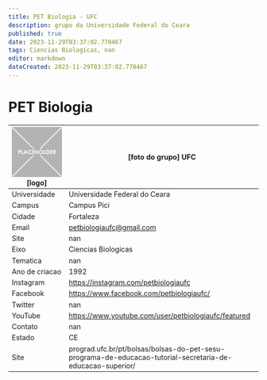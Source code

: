 ```yaml
---
title: PET Biologia - UFC
description: grupo da Universidade Federal do Ceara
published: true
date: 2023-11-29T03:37:02.770467
tags: Ciencias Biologicas, nan
editor: markdown
dateCreated: 2023-11-29T03:37:02.770467
---
```


# PET Biologia


| ![placeholder.png](/placeholder.png) [logo] | [foto do grupo] UFC         |
| ------------------------------------------- | ------------------------------------------------- |
| Universidade                                | Universidade Federal do Ceara      |
| Campus                                      | Campus Pici            |
| Cidade                                      | Fortaleza             |
| Email                                       | petbiologiaufc@gmail.com             |
| Site                                        | nan              |
| Eixo                                        | Ciencias Biologicas              |
| Tematica                                    | nan          |
| Ano de criacao                              | 1992        |
| Instagram                                   | https://instagram.com/petbiologiaufc         |
| Facebook                                    | https://www.facebook.com/petbiologiaufc/          |
| Twitter                                     | nan           |
| YouTube                                     | https://www.youtube.com/user/petbiologiaufc/featured           |
| Contato                                     | nan         |
| Estado                                      |  CE            |
| Site                                        | prograd.ufc.br/pt/bolsas/bolsas-do-pet-sesu-programa-de-educacao-tutorial-secretaria-de-educacao-superior/ |
